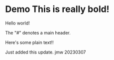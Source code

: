 # Demo This is really bold!

Hello world!  

The "#" denotes a main header.

Here's some plain text!!

Just added this update.  jmw 20230307
